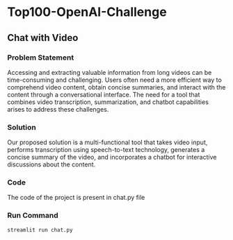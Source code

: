 # Top100-OpenAI-Challenge

## Chat with Video

### Problem Statement

Accessing and extracting valuable information from long videos can be time-consuming and challenging. Users often need a more efficient way to comprehend video content, obtain concise summaries, and interact with the content through a conversational interface. The need for a tool that combines video transcription, summarization, and chatbot capabilities arises to address these challenges.

### Solution

Our proposed solution is a multi-functional tool that takes video input, performs transcription using speech-to-text technology, generates a concise summary of the video, and incorporates a chatbot for interactive discussions about the content.

### Code
The code of the project is present in chat.py file

### Run Command
```streamlit run chat.py```
